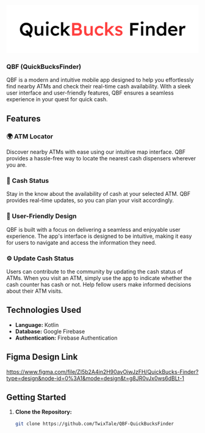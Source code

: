 ![QBF Logo](app/src/main/res/drawable/frame1.png)

### QBF (QuickBucksFinder)

QBF is a modern and intuitive mobile app designed to help you effortlessly find nearby ATMs and check their real-time cash availability. With a sleek user interface and user-friendly features, QBF ensures a seamless experience in your quest for quick cash.

## Features

### 🌍 ATM Locator
Discover nearby ATMs with ease using our intuitive map interface. QBF provides a hassle-free way to locate the nearest cash dispensers wherever you are.

### 💸 Cash Status
Stay in the know about the availability of cash at your selected ATM. QBF provides real-time updates, so you can plan your visit accordingly.

### 🚀 User-Friendly Design
QBF is built with a focus on delivering a seamless and enjoyable user experience. The app's interface is designed to be intuitive, making it easy for users to navigate and access the information they need.

### ⚙️ Update Cash Status
Users can contribute to the community by updating the cash status of ATMs. When you visit an ATM, simply use the app to indicate whether the cash counter has cash or not. Help fellow users make informed decisions about their ATM visits.

## Technologies Used

- **Language:** Kotlin
- **Database:** Google Firebase
- **Authentication:** Firebase Authentication

## Figma Design Link 
https://www.figma.com/file/ZI5b2A4in2H90avOiwJzFH/QuickBucks-Finder?type=design&node-id=0%3A1&mode=design&t=g8JR0vJx0ws6dBLt-1

## Getting Started

1. **Clone the Repository:**
   ```bash
   git clone https://github.com/TwixTale/QBF-QuickBucksFinder
